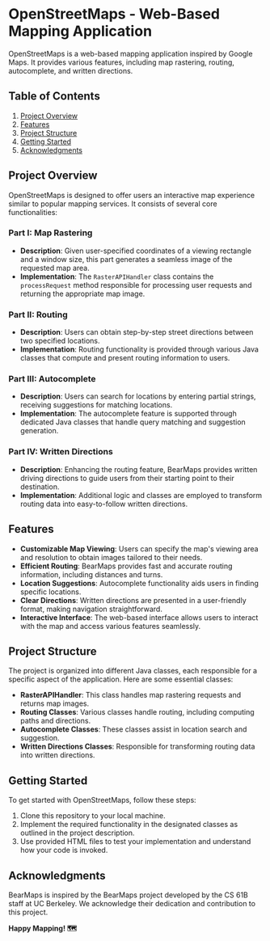 # OpenStreetMaps - Web-Based Mapping Application

OpenStreetMaps is a web-based mapping application inspired by Google Maps. It provides various features, including map rastering, routing, autocomplete, and written directions. 

## Table of Contents

1. [Project Overview](#project-overview)
2. [Features](#features)
3. [Project Structure](#project-structure)
4. [Getting Started](#getting-started)
5. [Acknowledgments](#acknowledgments)

## Project Overview

OpenStreetMaps is designed to offer users an interactive map experience similar to popular mapping services. It consists of several core functionalities:

### Part I: Map Rastering

- **Description**: Given user-specified coordinates of a viewing rectangle and a window size, this part generates a seamless image of the requested map area.
- **Implementation**: The `RasterAPIHandler` class contains the `processRequest` method responsible for processing user requests and returning the appropriate map image.

### Part II: Routing

- **Description**: Users can obtain step-by-step street directions between two specified locations.
- **Implementation**: Routing functionality is provided through various Java classes that compute and present routing information to users.

### Part III: Autocomplete

- **Description**: Users can search for locations by entering partial strings, receiving suggestions for matching locations.
- **Implementation**: The autocomplete feature is supported through dedicated Java classes that handle query matching and suggestion generation.

### Part IV: Written Directions

- **Description**: Enhancing the routing feature, BearMaps provides written driving directions to guide users from their starting point to their destination.
- **Implementation**: Additional logic and classes are employed to transform routing data into easy-to-follow written directions.

## Features

- **Customizable Map Viewing**: Users can specify the map's viewing area and resolution to obtain images tailored to their needs.
- **Efficient Routing**: BearMaps provides fast and accurate routing information, including distances and turns.
- **Location Suggestions**: Autocomplete functionality aids users in finding specific locations.
- **Clear Directions**: Written directions are presented in a user-friendly format, making navigation straightforward.
- **Interactive Interface**: The web-based interface allows users to interact with the map and access various features seamlessly.

## Project Structure

The project is organized into different Java classes, each responsible for a specific aspect of the application. Here are some essential classes:

- **RasterAPIHandler**: This class handles map rastering requests and returns map images.
- **Routing Classes**: Various classes handle routing, including computing paths and directions.
- **Autocomplete Classes**: These classes assist in location search and suggestion.
- **Written Directions Classes**: Responsible for transforming routing data into written directions.

## Getting Started

To get started with OpenStreetMaps, follow these steps:

1. Clone this repository to your local machine.
2. Implement the required functionality in the designated classes as outlined in the project description.
3. Use provided HTML files to test your implementation and understand how your code is invoked.


## Acknowledgments

BearMaps is inspired by the BearMaps project developed by the CS 61B staff at UC Berkeley. We acknowledge their dedication and contribution to this project.


**Happy Mapping! 🗺️**
